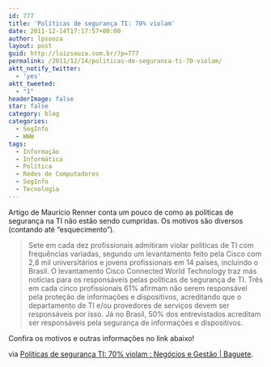 ```yaml
---
id: 777
title: 'Políticas de segurança TI: 70% violam'
date: 2011-12-14T17:17:57+00:00
author: lpsouza
layout: post
guid: http://luizsouza.com.br/?p=777
permalink: /2011/12/14/politicas-de-seguranca-ti-70-violam/
aktt_notify_twitter:
  - 'yes'
aktt_tweeted:
  - "1"
headerImage: false
star: false
category: blog
categories:
  - SegInfo
  - WWW
tags:
  - Informação
  - Informática
  - Politica
  - Redes de Computadores
  - SegInfo
  - Tecnologia
---
```

Artigo de Maurício Renner conta um pouco de como as políticas de segurança na TI não estão sendo cumpridas. Os motivos são diversos (contando até &#8220;esquecimento&#8221;).

> Sete em cada dez profissionais admitiram violar políticas de TI com frequências variadas, segundo um levantamento feito pela Cisco com 2,8 mil universitários e jovens profissionais em 14 países, incluindo o Brasil. O levantamento Cisco Connected World Technology traz más notícias para os responsáveis pelas políticas de segurança de TI. Três em cada cinco profissionais 61% afirmam não serem responsável pela proteção de informações e dispositivos, acreditando que o departamento de TI e/ou provedores de serviços devem ser responsáveis por isso. Já no Brasil, 50% dos entrevistados acreditam ser responsáveis pela segurança de informações e dispositivos.

Confira os motivos e outras informações no link abaixo!

via [Políticas de segurança TI: 70% violam : Negócios e Gestão | Baguete](http://www.baguete.com.br/noticias/negocios-e-gestao/14/12/2011/politicas-de-seguranca-ti-70-violam).